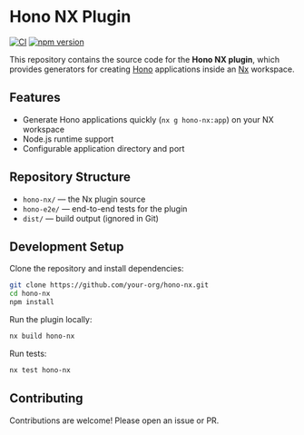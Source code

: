 # Hono NX Plugin

[![CI](https://github.com/itsgitz/hono-nx/actions/workflows/ci.yml/badge.svg)](https://github.com/itsgitz/hono-nx/actions/workflows/ci.yml)
[![npm version](https://img.shields.io/npm/v/hono-nx.svg?logo=npm&color=cb3837)](https://www.npmjs.com/package/hono-nx)

This repository contains the source code for the **Hono NX plugin**, which provides generators for creating [Hono](https://hono.dev) applications inside an [Nx](https://nx.dev) workspace.

## Features

- Generate Hono applications quickly (`nx g hono-nx:app`) on your NX workspace
- Node.js runtime support
- Configurable application directory and port

## Repository Structure

- `hono-nx/` — the Nx plugin source
- `hono-e2e/` — end-to-end tests for the plugin
- `dist/` — build output (ignored in Git)

## Development Setup

Clone the repository and install dependencies:

```sh
git clone https://github.com/your-org/hono-nx.git
cd hono-nx
npm install
```

Run the plugin locally:

```sh
nx build hono-nx
```

Run tests:

```sh
nx test hono-nx
```

## Contributing

Contributions are welcome! Please open an issue or PR.
